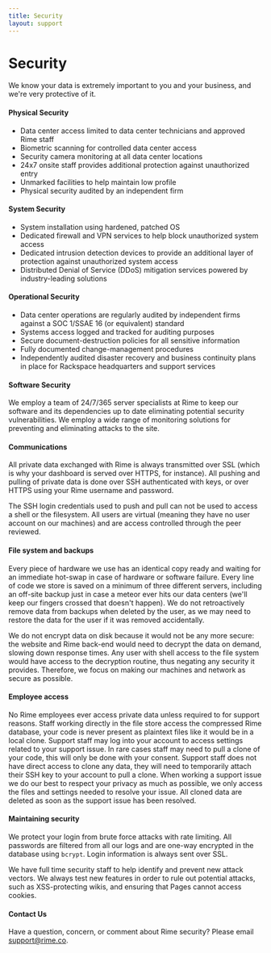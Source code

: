 ```yaml
---
title: Security
layout: support
---
```


<h1 class="mdl-typography--font-light">Security</h1>

<p>We know your data is extremely important to you and your business, and we're very protective of it.</p>

<h4>Physical Security</h4>
<ul>
    <li>Data center access limited to data center technicians and approved Rime staff</li>
    <li>Biometric scanning for controlled data center access</li>
    <li>Security camera monitoring at all data center locations</li>
    <li>24x7 onsite staff provides additional protection against unauthorized entry</li>
    <li>Unmarked facilities to help maintain low profile</li>
    <li>Physical security audited by an independent firm</li>
</ul>

<h4>System Security</h4>
<ul>
    <li>System installation using hardened, patched OS</li>
    <li>Dedicated firewall and VPN services to help block unauthorized system access</li>
    <li>Dedicated intrusion detection devices to provide an additional layer of protection against unauthorized system access</li>
    <li>Distributed Denial of Service (DDoS) mitigation services powered by industry-leading solutions</li>
</ul>

<h4>Operational Security</h4>
<ul>
    <li>Data center operations are regularly audited by independent firms against a SOC 1/SSAE 16 (or equivalent) standard</li>
    <li>Systems access logged and tracked for auditing purposes</li>
    <li>Secure document-destruction policies for all sensitive information</li>
    <li>Fully documented change-management procedures</li>
    <li>Independently audited disaster recovery and business continuity plans in place for Rackspace headquarters and support services</li>
</ul>

<h4>Software Security</h4>
<p>We employ a team of 24/7/365 server specialists at Rime to keep our software and its dependencies up to date eliminating potential security vulnerabilities. We employ a wide range of monitoring solutions for preventing and eliminating attacks to the site.</p>

<h4>Communications</h4>
<p>All private data exchanged with Rime is always transmitted over SSL (which is why your dashboard is served over HTTPS, for instance). All pushing and pulling of private data is done over SSH authenticated with keys, or over HTTPS using your Rime username and password.</p>
<p>The SSH login credentials used to push and pull can not be used to access a shell or the filesystem. All users are virtual (meaning they have no user account on our machines) and are access controlled through the peer reviewed.</p>

<h4>File system and backups</h4>
<p>Every piece of hardware we use has an identical copy ready and waiting for an immediate hot-swap in case of hardware or software failure. Every line of code we store is saved on a minimum of three different servers, including an off-site backup just in case a meteor ever hits our data centers (we'll keep our fingers crossed that doesn't happen). We do not retroactively remove data from backups when deleted by the user, as we may need to restore the data for the user if it was removed accidentally.</p>
<p>We do not encrypt data on disk because it would not be any more secure: the website and Rime back-end would need to decrypt the data on demand, slowing down response times.  Any user with shell access to the file system would have access to the decryption routine, thus negating any security it provides. Therefore, we focus on making our machines and network as secure as possible.</p>

<h4>Employee access</h4>
<p>No Rime employees ever access private data unless required to for support reasons.  Staff working directly in the file store access the compressed Rime database, your code is never present as plaintext files like it would be in a local clone.  Support staff may log into your account to access settings related to your support issue.  In rare cases staff may need to pull a clone of your code, this will only be done with your consent.  Support staff does not have direct access to clone any data, they will need to temporarily attach their SSH key to your account to pull a clone.  When working a support issue we do our best to respect your privacy as much as possible, we only access the files and settings needed to resolve your issue.  All cloned data are deleted as soon as the support issue has been resolved.</p>

<h4>Maintaining security</h4>
<p>We protect your login from brute force attacks with rate limiting.  All passwords are filtered from all our logs and are one-way encrypted in the database using <code>bcrypt</code>.  Login information is always sent over SSL.</p>
<p>We have full time security staff to help identify and prevent new attack vectors. We always test new features in order to rule out potential attacks, such as XSS-protecting wikis, and ensuring that Pages cannot access cookies.</p>

<!-- <h4>Credit card safety</h4>
<p>When you sign up for a paid account on Rime, we do not store any of your card information on our servers. It's handed off to <a href="https://braintreepaymentsolutions.com">Braintree Payment Solutions</a>, a company dedicated to storing your sensitive data on <a href="https://en.wikipedia.org/wiki/Payment_Card_Industry_Data_Security_Standard">PCI-Compliant</a> servers.</p> -->

<h4>Contact Us</h4>
<p>Have a question, concern, or comment about Rime security? Please email <a href="mailto:support@rime.co">support@rime.co</a>.</p>